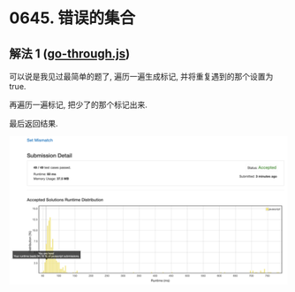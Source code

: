 # 0645. 错误的集合

## 解法 1 ([go-through.js](./go-through.js))

可以说是我见过最简单的题了, 遍历一遍生成标记, 并将重复遇到的那个设置为 true.

再遍历一遍标记, 把少了的那个标记出来.

最后返回结果.

![成绩](./assets/go-through.png)
